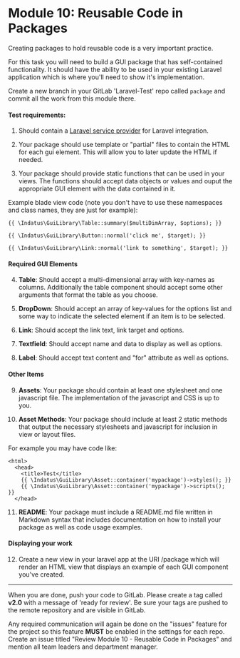 # Module 10: Reusable Code in Packages

Creating packages to hold reusable code is a very important practice.  

For this task you will need to build a GUI package that has self-contained functionality.  It should have the ability to be used in your existing Laravel application which is where you'll need to show it's implementation.

Create a new branch in your GitLab 'Laravel-Test' repo called `package` and commit all the work from this module there.  

#### Test requirements:

1) Should contain a [Laravel service provider](http://laravel.com/docs/master/packages) for Laravel integration.

2) Your package should use template or "partial" files to contain the HTML for each gui element.  This will allow you to later update the HTML if needed.

3) Your package should provide static functions that can be used in your views.  The functions should accept data objects or values and ouput the appropriate GUI element with the data contained in it.

Example blade view code (note you don't have to use these namespaces and class names, they are just for example):

````
{{ \Indatus\GuiLibrary\Table::summary($multiDimArray, $options); }}

{{ \Indatus\GuiLibrary\Button::normal('click me', $target); }}

{{ \Indatus\GuiLibrary\Link::normal('link to something', $target); }}
````

#### Required GUI Elements

4) **Table**: Should accept a multi-dimensional array with key-names as columns.  Additionally the table component should accept some other arguments that format the table as you choose.

5) **DropDown**: Should accept an array of key-values for the options list and some way to indicate the selected element if an item is to be selected.

6) **Link**: Should accept the link text, link target and options.

7) **Textfield**:  Should accept name and data to display as well as options.

8) **Label**:  Should accept text content and "for" attribute as well as options.

#### Other Items

9) **Assets**: Your package should contain at least one stylesheet and one javascript file.  The implementation of the javascript and CSS is up to you.

10) **Asset Methods**: Your package should include at least 2 static methods that output the necessary stylesheets and javascript for inclusion in view or layout files.

For example you may have code like:

````
<html>
  <head>
    <title>Test</title>
    {{ \Indatus\GuiLibrary\Asset::container('mypackage')->styles(); }}
    {{ \Indatus\GuiLibrary\Asset::container('mypackage')->scripts(); }}
  </head>
````
  
11) **README**:  Your package must include a README.md file written in Markdown syntax that includes documentation on how to install your package as well as code usage examples.


#### Displaying your work

12) Create a new view in your laravel app at the URI /package which will render an HTML view that displays an example of each GUI component you've created.

----------

When you are done, push your code to GitLab.  Please create a tag called **v2.0** with a message of 'ready for review'.  Be sure your tags are pushed to the remote repository and are visible in GitLab.

Any required communication will again be done on the "issues" feature for the project so this feature **MUST** be enabled in the settings for each repo.  Create an issue titled "Review Module 10 - Reusable Code in Packages" and mention all team leaders and department manager.